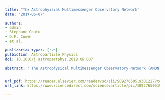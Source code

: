 ```yaml
---
title: "The Astrophyiscal Multimessenger Observatory Network"
date: "2019-06-07"

authors: 
- admin
- Stephane Coutu
- D.F. Cowen
- et al.

publication_types: ["2"]
pulbiction: Astroparticle Physics
doi: 10.1016/j.astropartphys.2019.06.007

abstract: " The Astrophysical Multimessenger Observatory Network (AMON) has been built with the purpose of enabling near real-time coincidence searches using data from leading multimessenger observatories and astronomical facilities. Its mission is to evoke discovery of multimessenger astrophysical sources, exploit these sources for purposes of astrophysics and fundamental physics, and explore multimessenger datasets for evidence of multimessenger source population AMON aims to promote the advancement of multimessenger astrophysics by allowing its participants to study the most energetic phenomena in the universe and to help answer some of the outstanding enigmas in astrophysics, fundamental physics, and cosmology. The main strength of AMON is its ability to combine and analyze sub-threshold data from different facilities. Such data cannot generally be used stand-alone to identify astrophysical sources. The analyses algorithms used by AMON can identify statistically significant coincidence candidates of multimessenger events, leading to the distribution of AMON alerts used by partner observatories for real-time follow-up that may identify and, potentially, confirm the reality of the multimessenger association. We present the science motivation, partner observatories, implementation and summary of the current status of the AMON project."


url_pdf: https://reader.elsevier.com/reader/sd/pii/S0927650519301227?token=47D94F0E2486008846E5B8826227E3286AE7CB036BB90ED5C3AB13336BEFD45C92FB5D89371A2D807FF8D193AF3DEDA4&originRegion=us-east-1&originCreation=20230106190019
url_link: https://www.sciencedirect.com/science/article/pii/S0927650519301227?via%3Dihub

---
```

